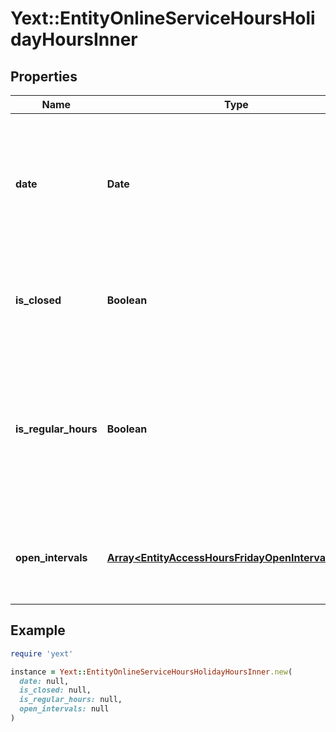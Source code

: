 # Yext::EntityOnlineServiceHoursHolidayHoursInner

## Properties

| Name | Type | Description | Notes |
| ---- | ---- | ----------- | ----- |
| **date** | **Date** | Date on which the holiday hours will be in effect. Cannot be in the past.   Date must be on or after 1970-01-01 Date must be before or on 2038-01-01  Filtering Type: &#x60;date&#x60; |  |
| **is_closed** | **Boolean** | Indicates if the online service hours are \&quot;closed\&quot; on on the given date.  Filtering Type: &#x60;boolean&#x60; | [optional] |
| **is_regular_hours** | **Boolean** | Indicates whether the holiday hours are the same as the regular business hours for the given date. If set to true, we will update the holiday hours if the regular business hours change for the date&#39;s day of the week.  Filtering Type: &#x60;boolean&#x60; | [optional] |
| **open_intervals** | [**Array&lt;EntityAccessHoursFridayOpenIntervalsInner&gt;**](EntityAccessHoursFridayOpenIntervalsInner.md) | Contains the time intervals for the Entity&#39;s online service hours on the specified date.  Filtering Type: &#x60;list of object&#x60; | [optional] |

## Example

```ruby
require 'yext'

instance = Yext::EntityOnlineServiceHoursHolidayHoursInner.new(
  date: null,
  is_closed: null,
  is_regular_hours: null,
  open_intervals: null
)
```

